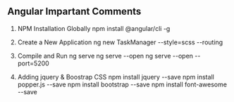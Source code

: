 
Angular Impartant Comments
----------------------------
1) NPM Installation Globally
    npm install @angular/cli -g

2) Create a New Application
    ng new TaskManager --style=scss --routing

3) Compile and Run
    ng serve
    ng serve --open
    ng serve --open --port=5200

4) Adding jquery & Boostrap CSS
    npm install jquery --save
    npm install popper.js --save
    npm install bootstrap --save
    npm install font-awesome --save
